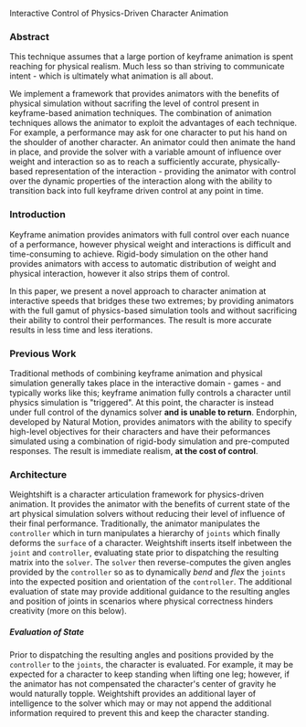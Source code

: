 Interactive Control of Physics-Driven Character Animation

### Abstract

This technique assumes that a large portion of keyframe animation is spent reaching for physical realism. Much less so than striving to communicate intent - which is ultimately what animation is all about.

We implement a framework that provides animators with the benefits of physical simulation without sacrifing the level of control present in keyframe-based animation techniques. The combination of animation techniques allows the animator to exploit the advantages of each technique. For example, a performance may ask for one character to put his hand on the shoulder of another character. An animator could then animate the hand in place, and provide the solver with a variable amount of influence over weight and interaction so as to reach a sufficiently accurate, physically-based representation of the interaction - providing the animator with control over the dynamic properties of the interaction along with the ability to transition back into full keyframe driven control at any point in time.

### Introduction

Keyframe animation provides animators with full control over each nuance of a performance, however physical weight and interactions is difficult and time-consuming to achieve. Rigid-body simulation on the other hand provides animators with access to automatic distribution of weight and physical interaction, however it also strips them of control.

In this paper, we present a novel approach to character animation at interactive speeds that bridges these two extremes; by providing animators with the full gamut of physics-based simulation tools and without sacrificing their ability to control their performances. The result is more accurate results in less time and less iterations.

### Previous Work

Traditional methods of combining keyframe animation and physical simulation generally takes place in the interactive domain - games - and typically works like this; keyframe animation fully controls a character until physics simulation is "triggered". At this point, the character is instead under full control of the dynamics solver **and is unable to return**. Endorphin, developed by Natural Motion, provides animators with the ability to specify high-level objectives for their characters and have their peformances simulated using a combination of rigid-body simulation and pre-computed responses. The result is immediate realism, **at the cost of control**.

### Architecture

Weightshift is a character articulation framework for physics-driven animation. It provides the animator with the benefits of current state of the art physical simulation solvers without reducing their level of influence of their final performance. Traditionally, the animator manipulates the `controller` which in turn manipulates a hierarchy of `joints` which finally deforms the `surface` of a character. Weightshift inserts itself inbetween the `joint` and `controller`, evaluating state prior to dispatching the resulting matrix into the `solver`. The `solver` then reverse-computes the given angles provided by the `controller` so as to dynamically *bend* and *flex* the `joints` into the expected position and orientation of the `controller`. The additional evaluation of state may provide additional guidance to the resulting angles and position of joints in scenarios where physical correctness hinders creativity (more on this below).

##### Evaluation of State

Prior to dispatching the resulting angles and positions provided by the `controller` to the `joints`, the character is evaluated. For example, it may be expected for a character to keep standing when lifting one leg; however, if the animator has not compensated the character's center of gravity he would naturally topple. Weightshift provides an additional layer of intelligence to the solver which may or may not append the additional information required to prevent this and keep the character standing.
